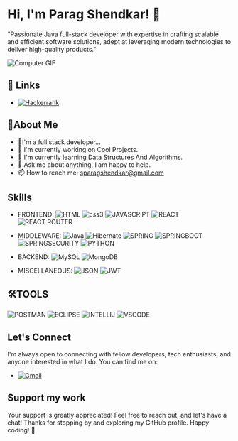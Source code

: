 
# Hi, I'm Parag Shendkar! 👋

"Passionate Java full-stack developer with expertise in crafting scalable and efficient software solutions, adept at leveraging modern technologies to deliver high-quality products."


![Computer GIF](https://user-images.githubusercontent.com/74038190/212749168-86d6c7ab-98da-409b-998f-c5b74721badd.gif)
## 🔗 Links

- [![Hackerrank](https://img.shields.io/badge/-Hackerrank-2EC866?style=for-the-badge&logo=HackerRank&logoColor=white)](https://www.hackerrank.com/profile/sparagshendkar)


##  🔗About Me
 -   🚀I'm a full stack developer...
 -   💼 I'm currently working on Cool Projects.
 -   🌱 I'm currently learning Data Structures And Algorithms.
 -  💬 Ask me about anything, I am happy to help.
 -   📫 How to reach me: sparagshendkar@gmail.com

##  Skills

- FRONTEND: ![HTML](https://img.shields.io/badge/HTML5-E34F26?style=for-the-badge&logo=html5&logoColor=white) ![css3](https://img.shields.io/badge/CSS3-1572B6?style=for-the-badge&logo=css3&logoColor=white) ![JAVASCRIPT](https://img.shields.io/badge/JavaScript-323330?style=for-the-badge&logo=javascript&logoColor=F7DF1E) ![REACT](https://img.shields.io/badge/React-20232A?style=for-the-badge&logo=react&logoColor=61DAFB) ![REACT ROUTER](https://img.shields.io/badge/React_Router-CA4245?style=for-the-badge&logo=react-router&logoColor=white)

- MIDDLEWARE: ![Java](https://img.shields.io/badge/java-%23ED8B00.svg?style=for-the-badge&logo=openjdk&logoColor=white) ![Hibernate](https://img.shields.io/badge/Hibernate-59666C?style=for-the-badge&logo=Hibernate&logoColor=white) ![SPRING](https://img.shields.io/badge/Spring-6DB33F?style=for-the-badge&logo=spring&logoColor=white) ![SPRINGBOOT](https://img.shields.io/badge/Spring_Boot-F2F4F9?style=for-the-badge&logo=spring-boot) ![SPRINGSECURITY](https://img.shields.io/badge/Spring_Security-6DB33F?style=for-the-badge&logo=Spring-Security&logoColor=white) ![PYTHON](https://img.shields.io/badge/Python-FFD43B?style=for-the-badge&logo=python&logoColor=blue)
- BACKEND: ![MySQL](https://img.shields.io/badge/mysql-4479A1.svg?style=for-the-badge&logo=mysql&logoColor=white) ![MongoDB](https://img.shields.io/badge/MongoDB-%234ea94b.svg?style=for-the-badge&logo=mongodb&logoColor=white)

- MISCELLANEOUS: ![JSON](https://img.shields.io/badge/json-5E5C5C?style=for-the-badge&logo=json&logoColor=white) ![JWT](https://img.shields.io/badge/JWT-black?style=for-the-badge&logo=JSON%20web%20tokens)

## 🛠TOOLS

![POSTMAN](https://img.shields.io/badge/Postman-FF6C37?style=for-the-badge&logo=Postman&logoColor=white)
![ECLIPSE](https://img.shields.io/badge/Eclipse-2C2255?style=for-the-badge&logo=eclipse&logoColor=white)
![INTELLIJ](https://img.shields.io/badge/IntelliJ_IDEA-000000.svg?style=for-the-badge&logo=intellij-idea&logoColor=white)
![VSCODE](https://img.shields.io/badge/VSCode-0078D4?style=for-the-badge&logo=visual%20studio%20code&logoColor=white)

## Let's Connect

I'm always open to connecting with fellow developers, tech enthusiasts, and anyone interested in what I do. You can find me on:

- [![Gmail](https://img.shields.io/badge/Gmail-D14836?style=for-the-badge&logo=gmail&logoColor=white)](https://mail.google.com/mail/u/0/#inbox?compose=CllgCJlGVLcvCPJKnHzRgvMrVLPbMHfnXkJWkZHrwDPMKmXqWWjjPqNgVqlfBmQxcVZplvVLlhg)

## Support my work

Your support is greatly appreciated! Feel free to reach out, and let's have a chat! Thanks for stopping by and exploring my GitHub profile. Happy coding! 🚀

